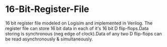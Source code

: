 # 16-Bit-Register-File
16 bit register file modeled on Logisim and implemented in Verilog.
The register file can store 16 bit data in each of it's 16 bit D flip-flops.Data storing is synchronous (neg edge of clock).Data of any two D flip-flops can be read asynchronously & simultaneously.    
